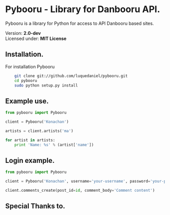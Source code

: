 Pybooru - Library for Danbooru API.
========================================================================
Pybooru is a library for Python for access to API Danbooru based sites.

Version: **2.0-dev**<br />
Licensed under: **MIT License**

Installation.
------------------------------------------------------------------------
For installation Pybooru

```bash
    git clone git://github.com/luquedaniel/pybooru.git
    cd pybooru
    sudo python setup.py install
```

Example use.
------------------------------------------------------------------------
```python
from pybooru import Pybooru

client = Pybooru('Konachan')

artists = client.artists('ma')

for artist in artists:
    print 'Name: %s' % (artist['name'])
```

Login example.
------------------------------------------------------------------------
```python
from pybooru import Pybooru

client = Pybooru('Konachan', username='your-username', password='your-password')

client.comments_create(post_id=id, comment_body='Comment content')
```

Special Thanks to.
------------------------------------------------------------------------
